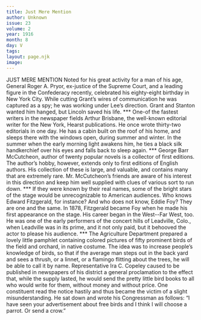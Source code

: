 ```yaml
---
title: Just Mere Mention
author: Unknown
issue: 23
volume: 2
year: 1916
month: 8
day: V
tags:
layout: page.njk
image:
---
```

JUST MERE MENTION      Noted for his great activity for a man of his age, General Roger A. Pryor, ex-justice of the Supreme Court, and a leading figure in the Confederacy recently, celebrated his eighty-eight birthday in New York City. While cutting Grant’s wires of communication he was captured as a spy; he was working under Lee’s direction. Grant and Stanton wanted him hanged, but Lincoln saved his life.       ***      One-of the fastest writers in the newspaper fields Arthur Brisbane, the well-known editorial writer for the New York, Hearst publications. He once wrote thirty-two editorials in one day. He has a cabin built on the roof of his home, and sleeps there with the windows open, during summer and winter. In the summer when the early morning light awakens him, he ties a black silk handkerchief over his eyes and falls back to sleep again.       ***      George Barr McCutcheon, author of twenty popular novels is a collector of first editions. The author’s hobby, however, extends only to first editions of English authors. His collection of these is large, and valuable, and contains many that are extremely rare. Mr. McCutcheon’s friends are aware of his interest in this direction and keep him well supplied with clues of various sort to run down.       ***      If they were known by their real names, some of the bright stars of the stage would be unrecognizable to American audiences. Who knows Edward Fitzgerald, for instance? And who does not know, Eddie Foy? They are one and the same. In 1878, Fitzgerald became Foy when he made his first appearance on the stage. His career began in the West--Far West, too. He was one of the early performers of the concert hills of Leadville, Colo., when Leadville was in its prime, and it not only paid, but it behooved the actor to please his audience.       ***      The Agriculture Department prepared a lovely little pamphlet containing colored pictures of fifty prominent birds of the field and orchard, in native costume. The idea was to increase people’s knowledge of birds, so that if the average man steps out in the back yard and sees a thrush, or a linnet, or a flamingo flitting about the trees, he will be able to call it by name.       Representative Ira C. Copeley caused to be published in newspapers of his district a general proclamation to the effect that, while the supply lasted, he would send the pretty little bird books to all who would write for them, without money and without price. One constituent read the notice hastily and thus became the victim of a slight misunderstanding. He sat down and wrote his Congressman as follows:       “I have seen your advertisement about free birds and I think I will choose a parrot. Or send a crow.”


